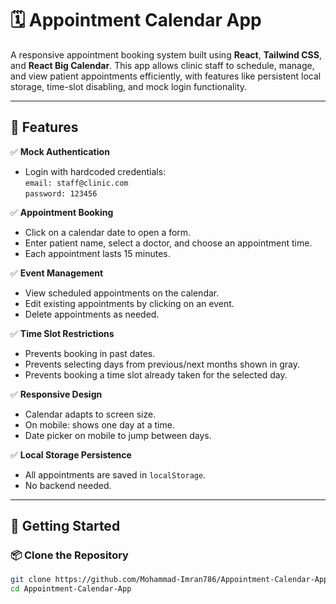 # 🗓️ Appointment Calendar App

A responsive appointment booking system built using **React**, **Tailwind CSS**, and **React Big Calendar**. This app allows clinic staff to schedule, manage, and view patient appointments efficiently, with features like persistent local storage, time-slot disabling, and mock login functionality.

---

## 🌟 Features

✅ **Mock Authentication**  
- Login with hardcoded credentials:  
  `email: staff@clinic.com`  
  `password: 123456`

✅ **Appointment Booking**  
- Click on a calendar date to open a form.
- Enter patient name, select a doctor, and choose an appointment time.
- Each appointment lasts 15 minutes.

✅ **Event Management**  
- View scheduled appointments on the calendar.
- Edit existing appointments by clicking on an event.
- Delete appointments as needed.

✅ **Time Slot Restrictions**  
- Prevents booking in past dates.
- Prevents selecting days from previous/next months shown in gray.
- Prevents booking a time slot already taken for the selected day.

✅ **Responsive Design**  
- Calendar adapts to screen size.
- On mobile: shows one day at a time.
- Date picker on mobile to jump between days.

✅ **Local Storage Persistence**  
- All appointments are saved in `localStorage`.
- No backend needed.

---

## 🚀 Getting Started

### 📦 Clone the Repository

```bash
git clone https://github.com/Mohammad-Imran786/Appointment-Calendar-App.git
cd Appointment-Calendar-App

